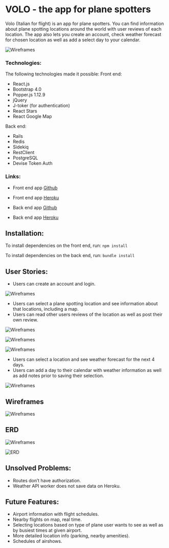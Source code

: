 # VOLO - the app for plane spotters

Volo (Italian for flight) is an app for plane spotters. You can find information about plane spotting locations around the world with user reviews of each location. The app also lets you create an account, check weather forecast for chosen location as well as add a select day to your calendar.

![Wireframes](/src/images/volo-homepage.png)

### Technologies:
The following technologies made it possible:
Front end:
- React.js
- Bootstrap 4.0
- Popper.js 1.12.9
- jQuery
- J-toker (for authentication)
- React Stars
- React Google Map

Back end:
- Rails
- Redis
- Sidekiq
- RestClient
- PostgreSQL
- Devise Token Auth

### Links:

- Front end app [Github](https://github.com/levatech007/volo-react-app)
- Front end app [Heroku](https://volo-app.herokuapp.com)

- Back end app [Github](https://github.com/levatech007/volo_rails_api)
- Back end app [Heroku](https://volo-rails-api.herokuapp.com)

## Installation:

To install dependencies on the front end, run:
`npm install`

To install dependencies on the back end, run:
`bundle install`

## User Stories:
- Users can create an account and login.

![Wireframes](/src/images/login-page.png)

- Users can select a plane spotting location and see information about that locations, including a map.
- Users can read other users reviews of the location as well as post their own review.

![Wireframes](/src/images/locations-menu-page.png)

![Wireframes](/src/images/location-page.png)

![Wireframes](/src/images/location-review-page.png)
- Users can select a location and see weather forecast for the next 4 days.
- Users can add a day to their calendar with weather information as well as add notes prior to saving their selection.

![Wireframes](/src/images/calendar-page.png)

## Wireframes

![Wireframes](/src/images/wireframes.JPG)

## ERD
![Wireframes](/src/images/ERD.png)

![ERD](/src/images/ERD.png)

## Unsolved Problems:
- Routes don’t have authorization.
- Weather API worker does not save data on Heroku.


## Future Features:
- Airport information with flight schedules.
- Nearby flights on map, real time.
- Selecting locations based on type of plane user wants to see as well as by busiest times at given airport.
- More detailed location info (parking, nearby amenities).
- Schedules of airshows.
